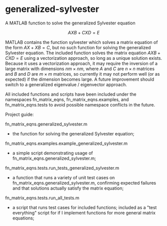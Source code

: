 # generalized-sylvester
A MATLAB function to solve the generalized Sylvester equation

$$AXB + CXD = E$$

MATLAB contains the function sylvester which solves a matrix equation of the form $AX + XB = C$, but no such function for solving the generalized Sylvester equation. The included function solves the matrix equation $AXB + CXD = E$ using a vectorization approach, so long as a unique solution exists. Because it uses a vectorization approach, it may require the inversion of a large matrix with dimensions $nm \times nm$, where $A$ and $C$ are $n \times n$ matrices and $B$ and $D$ are $m \times m$ matrices, so currently it may not perform well (or as expected) if the dimension becomes large. A future improvement should switch to a generalized eigenvalue / eigenvector approach.

All included functions and scripts have been included under the namespaces fn_matrix_eqns, fn_matrix_eqns.examples, and fn_matrix_eqns.tests to avoid possible namespace conflicts in the future.



Project guide:

fn_matrix_eqns.generalized_sylvester.m
- the function for solving the generalized Sylvester equation;

fn_matrix_eqns.examples.example_generalized_sylvester.m
- a simple script demonstrating usage of fn_matrix_eqns.generalized_sylvester.m;

fn_matrix_eqns.tests.run_tests_generalized_sylvester.m
- a function that runs a variety of unit test cases on fn_matrix_eqns.generalized_sylvester.m, confirming expected failures and that solutions actually satisfy the matrix equation;

fn_matrix_eqns.tests.run_all_tests.m
- a script that runs test cases for included functions; included as a "test everything" script for if I implement functions for more general matrix equations;

